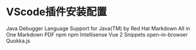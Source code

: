 # VScode插件安装配置
Java Debugger
Language Support for Java(TM) by Red Hat
Markdown All in One
Markdown PDF
npm
npm Intellisense
Vue 2 Snippets
open-in-browser
Quokka.js